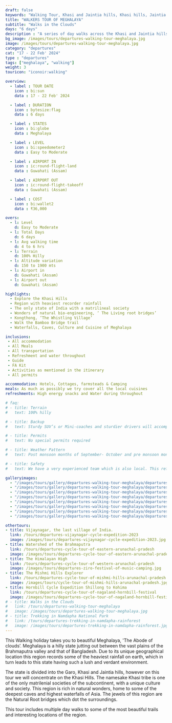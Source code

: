 ```yaml
---
draft: false
keywords: "Walking Tour, Khasi and Jaintia hills, Khasi hills, Jaintia hills ,Meghalaya"
title: "WALKERS TOUR OF MEGHALAYA"
subtitle: "Walks in the Clouds"
days: "6 days"
description : "A series of day walks across the Khasi and Jaintia hills of Meghalaya"
bg_image: /images/tours/departures-walking-tour-meghalaya.jpg
image: /images/tours/departures-walking-tour-meghalaya.jpg
category: "departures"
cat: "17 - 22 Feb' 2024"
type : "departures"
tags: ["meghalaya", "walking"]
weight: 3
touricon: "iconoir:walking"

overview:
  - label : TOUR DATE
    icon : bi:sun
    data : 17 - 22 Feb' 2024

  - label : DURATION
    icon : bytesize:flag
    data : 6 days

  - label : STATES
    icon : bi:globe
    data : Meghalaya

  - label : LEVEL
    icon : bi:speedometer2
    data : Easy to Moderate

  - label : AIRPORT IN
    icon : ic:round-flight-land
    data : Guwahati (Assam)

  - label : AIRPORT OUT
    icon : ic:round-flight-takeoff
    data : Guwahati (Assam)

  - label : COST
    icon : bi:wallet2
    data : ₹36,000

overs:
  - l: Level 
    d: Easy to Moderate
  - l: Total Days 
    d: 6 days
  - l: Avg walking time 
    d: 4 to 6 hrs
  - l: Terrain 
    d: 100% Hilly
  - l: Altitude variation 
    d: 150 to 1900 mts
  - l: Airport in 
    d: Guwahati (Assam)
  - l: Airport out 
    d: Guwahati (Assam)  

highlights:
  - Explore the Khasi Hills
  - Region with heaviest recorder rainfall
  - The only state of India with a matrilineal society
  - Wonders of natural bio-engineering, ‘ The Living root bridges’
  - Kongthong, ‘The Whistling Village’
  - Walk the Bamboo Bridge trail
  - Waterfalls, Caves, Culture and Cuisine of Meghalaya

inclusions:
 - All accommodation
 - All Meals
 - All transportation
 - Refreshment and water throughout
 - Guide 
 - FA Kit
 - Activities as mentioned in the itinerary
 - All permits

accommodation: Hotels, Cottages, farmsteads & Camping
meals: As much as possibly we try cover all the local cuisines
refreshments: High energy snacks and Water during throughout

# faq:
# - title: Terrain
#   text: 100% hilly 

# - title: Backup
#   text: Sturdy SUV’s or Mini-coaches and sturdier drivers will accompany you on every trip. These vehicles are along right from your airport pick up to your drop back to the airport.

# - title: Permits
#   text: No special permits required

# - title: Weather Pattern
#   text: Post monsoon months of September- October and pre monsoon months of March-April are very pleasant with blue skies and a fair days. Peak winters are from November to February with the mercury coming down below 10 C, in the evenings, however the days are still favourable for cycling.

# - title: Safety
#   text: We have a very experienced team which is also local. This reflects in the overall safety of our tours. Rest assured your guides know where extra attention is required and when. All our routes are well known to us, we know where the nearest medical facilities are, we know whom to contact if in case of an emergency, we know all the alternate routes in case of road blockages. We have CASEVAC protocols in place to streamline the process in case of emergencies. You can rest easy knowing that in the outdoors in general and this region in particular you are in safe hands with us.

galleryimages:
  - "/images/tours/gallery/departures-walking-tour-meghalaya/departures-walking-tour-meghalaya1.jpg"
  - "/images/tours/gallery/departures-walking-tour-meghalaya/departures-walking-tour-meghalaya2.jpg"
  - "/images/tours/gallery/departures-walking-tour-meghalaya/departures-walking-tour-meghalaya3.jpg"
  - "/images/tours/gallery/departures-walking-tour-meghalaya/departures-walking-tour-meghalaya4.jpg"
  - "/images/tours/gallery/departures-walking-tour-meghalaya/departures-walking-tour-meghalaya5.jpg"
  - "/images/tours/gallery/departures-walking-tour-meghalaya/departures-walking-tour-meghalaya6.jpg"
  - "/images/tours/gallery/departures-walking-tour-meghalaya/departures-walking-tour-meghalaya7.jpg"
  - "/images/tours/gallery/departures-walking-tour-meghalaya/departures-walking-tour-meghalaya8.jpg"

othertours:
- title: Vijaynagar, the last village of India.
  link: /tours/departures-vijaynagar-cycle-expedition-2023
  image: /images/tours/departures-vijaynagar-cycle-expedition-2023.jpg
- title: Watershed of the Brahmaputra
  link: /tours/departures-cycle-tour-of-eastern-arunachal-pradesh
  image: /images/tours/departures-cycle-tour-of-eastern-arunachal-pradesh.jpg
- title: The Himalayan High
  link: /tours/departures-cycle-tour-of-western-arunachal-pradesh
  image: /images/tours/departures-ziro-festival-of-music-camping.jpg
- title: The Mishmi Hills Explorer 
  link: /tours/departures-cycle-tour-of-mishmi-hills-arunachal-pradesh
  image: /images/tours/cycle-tour-of-mishmi-hills-arunachal-pradesh.jpg
- title: Hornbill Cycle Expedition Shillong to Kohima
  link: /tours/departures-cycle-tour-of-nagaland-hornbill-festival
  image: /images/tours/departures-cycle-tour-of-nagaland-hornbill-festival.jpg
# - title: Walks in the Clouds
#   link: /tours/departures-walking-tour-meghalaya
#   image: /images/tours/departures-walking-tour-meghalaya.jpg
# - title: Trekking in Namdapha National Park
#   link: /tours/departures-trekking-in-namdapha-rainforest
#   image: /images/tours/departures-trekking-in-namdapha-rainforest.jpg     
---
```



This Walking holiday takes you to beautiful Meghalaya, 'The Abode of clouds’.   Meghalaya is a hilly state jutting out between the vast plains of the Brahmaputra valley and that of Bangladesh. Due to its unique geographical location this region records some of the heaviest rainfall on earth, which in turn leads to this state having such a lush and verdant environment. 

The state is divided into the Garo, Khasi and Jaintia hills, however on this tour we will concentrate on the Khasi Hills. The namesake Khasi tribe is one of the only matrilenial societies of the subcontinent, with a unique culture and society. This region is rich in natural wonders, home to some of the deepest caves and highest waterfalls of Asia. The jewels of this region are the Natural Root bridges which dot the surroundings. 

This tour includes multiple day walks to some of the most beautiful trails and interesting locations of the region.